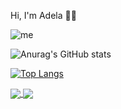 Hi, I'm Adela 🐱‍💻

![me](https://fondosmil.com/fondo/26540.jpg)

![Anurag's GitHub stats](https://github-readme-stats.vercel.app/api?username=Adela015&show_icons=true&theme=radical)

[![Top Langs](https://github-readme-stats.vercel.app/api/top-langs/?username=Adela015&layout=compact)](https://github.com/Adela015/github-readme-stats)

<a href="https://github.com/Adela015/github-readme-stats">
  <img align="center" src="https://github-readme-stats.vercel.app/api/pin/?username=Adela015&repo=github-readme-stats" />
</a>
<a href="https://github.com/Adela015/convoychat">
  <img align="center" src="https://github-readme-stats.vercel.app/api/pin/?username=Adela015&repo=convoychat" />
</a>
